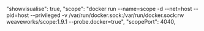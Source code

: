 "showvisualise": true,
"scope": "docker run --name=scope -d --net=host --pid=host --privileged -v /var/run/docker.sock:/var/run/docker.sock:rw weaveworks/scope:1.9.1 --probe.docker=true",
"scopePort": 4040,